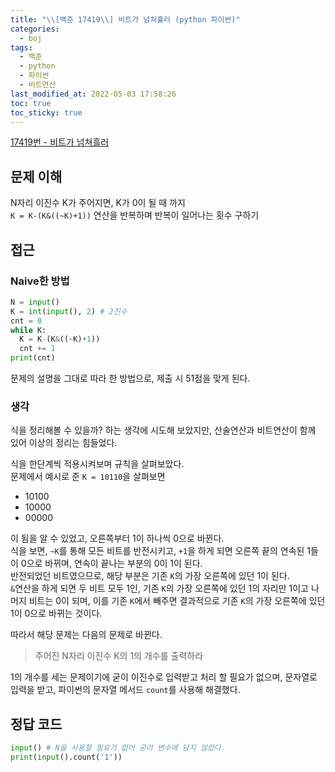 ```yaml
---
title: "\\[백준 17419\\] 비트가 넘쳐흘러 (python 파이썬)"
categories:
  - boj
tags:
  - 백준
  - python
  - 파이썬
  - 비트연산
last_modified_at: 2022-05-03 17:58:26
toc: true
toc_sticky: true
---
```


[17419번 - 비트가 넘쳐흘러](https://www.acmicpc.net/problem/17419)

## 문제 이해

N자리 이진수 K가 주어지면, K가 0이 될 때 까지\
`K = K-(K&((~K)+1))` 연산을 반복하며 반복이 일어나는 횟수 구하기

## 접근

### Naive한 방법

```python
N = input()
K = int(input(), 2) # 2진수
cnt = 0
while K:
  K = K-(K&((~K)+1))
  cnt += 1
print(cnt)
```

문제의 설명을 그대로 따라 한 방법으로, 제출 시 51점을 맞게 된다.

### 생각

식을 정리해볼 수 있을까? 하는 생각에 시도해 보았지만, 산술연산과 비트연산이 함께 있어 이상의 정리는 힘들었다.

식을 한단계씩 적용시켜보며 규칙을 살펴보았다. \
문제에서 예시로 준 `K = 10110`을 살펴보면

- 10100
- 10000
- 00000

이 됨을 알 수 있었고, 오른쪽부터 1이 하나씩 0으로 바뀐다. \
식을 보면, `~K`를 통해 모든 비트를 반전시키고, `+1`을 하게 되면 오른쪽 끝의 연속된 1들이 0으로 바뀌며, 연속이 끝나는 부분의 0이 1이 된다. \
반전되었던 비트였으므로, 해당 부분은 기존 `K`의 가장 오른쪽에 있던 1이 된다. \
`&`연산을 하게 되면 두 비트 모두 1인, 기존 `K`의 가장 오른쪽에 있던 1의 자리만 1이고 나머지 비트는 0이 되며, 이를 기존 `K`에서 빼주면 결과적으로 기존 `K`의 가장 오른쪽에 있던 1이 0으로 바뀌는 것이다.

따라서 해당 문제는 다음의 문제로 바뀐다.

> 주어진 N자리 이진수 K의 1의 개수를 출력하라

1의 개수를 세는 문제이기에 굳이 이진수로 입력받고 처리 할 필요가 없으며, 문자열로 입력을 받고, 파이썬의 문자열 메서드 `count`를 사용해 해결했다.

## 정답 코드

```python
input() # N을 사용할 필요가 없어 굳이 변수에 담지 않았다.
print(input().count('1'))
```
